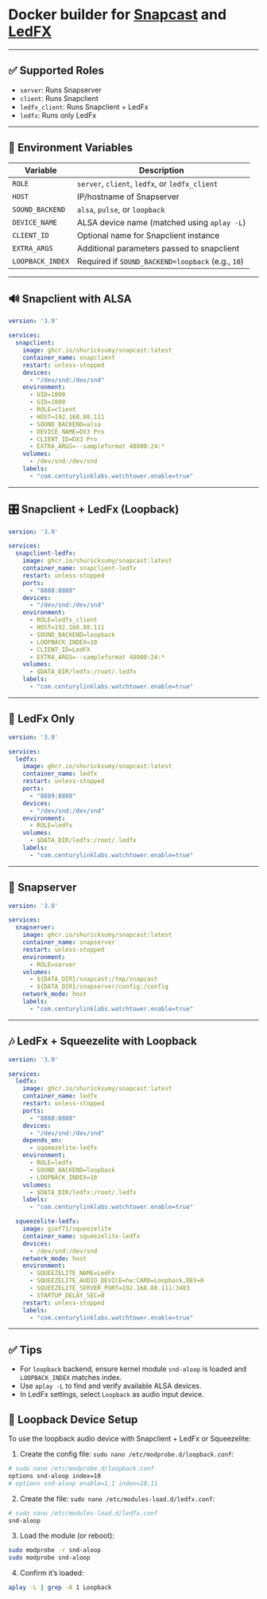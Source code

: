 
# Docker builder for [Snapcast](https://github.com/badaix/snapcast) and [LedFX](https://github.com/LedFx/LedFx)

---

## ✅ Supported Roles

- `server`: Runs Snapserver  
- `client`: Runs Snapclient  
- `ledfx_client`: Runs Snapclient + LedFx  
- `ledfx`: Runs only LedFx  

---

## 🔧 Environment Variables

| Variable         | Description                                                |
|------------------|------------------------------------------------------------|
| `ROLE`           | `server`, `client`, `ledfx`, or `ledfx_client`             |
| `HOST`           | IP/hostname of Snapserver                                  |
| `SOUND_BACKEND`  | `alsa`, `pulse`, or `loopback`                             |
| `DEVICE_NAME`    | ALSA device name (matched using `aplay -L`)               |
| `CLIENT_ID`      | Optional name for Snapclient instance                      |
| `EXTRA_ARGS`     | Additional parameters passed to snapclient                 |
| `LOOPBACK_INDEX` | Required if `SOUND_BACKEND=loopback` (e.g., `10`)          |


---

## 🔊 Snapclient with ALSA

```yaml
version: '3.9'

services:
  snapclient:
    image: ghcr.io/shuricksumy/snapcast:latest
    container_name: snapclient
    restart: unless-stopped
    devices:
      - "/dev/snd:/dev/snd"
    environment:
      - UID=1000
      - GID=1000
      - ROLE=client
      - HOST=192.168.88.111
      - SOUND_BACKEND=alsa
      - DEVICE_NAME=DX3 Pro
      - CLIENT_ID=DX3 Pro
      - EXTRA_ARGS=--sampleformat 48000:24:*
    volumes:
      - /dev/snd:/dev/snd
    labels:
      - "com.centurylinklabs.watchtower.enable=true"
```

---

## 🎛 Snapclient + LedFx (Loopback)

```yaml
version: '3.9'

services:
  snapclient-ledfx:
    image: ghcr.io/shuricksumy/snapcast:latest
    container_name: snapclient-ledfx
    restart: unless-stopped
    ports:
      - "8888:8888"
    devices:
      - "/dev/snd:/dev/snd"
    environment:
      - ROLE=ledfx_client
      - HOST=192.168.88.111
      - SOUND_BACKEND=loopback
      - LOOPBACK_INDEX=10
      - CLIENT_ID=LedFX
      - EXTRA_ARGS=--sampleformat 48000:24:*
    volumes:
      - $DATA_DIR/ledfx:/root/.ledfx
    labels:
      - "com.centurylinklabs.watchtower.enable=true"
```

---

## 🌈 LedFx Only

```yaml
version: '3.9'

services:
  ledfx:
    image: ghcr.io/shuricksumy/snapcast:latest
    container_name: ledfx
    restart: unless-stopped
    ports:
      - "8889:8888"
    devices:
      - "/dev/snd:/dev/snd"
    environment:
      - ROLE=ledfx
    volumes:
      - $DATA_DIR/ledfx:/root/.ledfx
    labels:
      - "com.centurylinklabs.watchtower.enable=true"
```

---

## 📡 Snapserver

```yaml
version: '3.9'

services:
  snapserver:
    image: ghcr.io/shuricksumy/snapcast:latest
    container_name: snapserver
    restart: unless-stopped
    environment:
      - ROLE=server
    volumes:
      - ${DATA_DIR}/snapcast:/tmp/snapcast
      - ${DATA_DIR}/snapserver/config:/config
    network_mode: host
    labels:
      - "com.centurylinklabs.watchtower.enable=true"
```

---

## 🎶 LedFx + Squeezelite with Loopback

```yaml
version: '3.9'

services:
  ledfx:
    image: ghcr.io/shuricksumy/snapcast:latest
    container_name: ledfx
    restart: unless-stopped
    ports:
      - "8888:8888"
    devices:
      - "/dev/snd:/dev/snd"
    depends_on:
      - squeezelite-ledfx
    environment:
      - ROLE=ledfx
      - SOUND_BACKEND=loopback
      - LOOPBACK_INDEX=10
    volumes:
      - $DATA_DIR/ledfx:/root/.ledfx
    labels:
      - "com.centurylinklabs.watchtower.enable=true"

  squeezelite-ledfx:
    image: giof71/squeezelite
    container_name: squeezelite-ledfx
    devices:
      - /dev/snd:/dev/snd
    network_mode: host
    environment:
      - SQUEEZELITE_NAME=LedFx
      - SQUEEZELITE_AUDIO_DEVICE=hw:CARD=Loopback,DEV=0
      - SQUEEZELITE_SERVER_PORT=192.168.88.111:3483
      - STARTUP_DELAY_SEC=0
    restart: unless-stopped
    labels:
      - "com.centurylinklabs.watchtower.enable=true"
```

---

## ✅ Tips

- For `loopback` backend, ensure kernel module `snd-aloop` is loaded and `LOOPBACK_INDEX` matches index.
- Use `aplay -L` to find and verify available ALSA devices.
- In LedFx settings, select `Loopback` as audio input device.

## 🧠 Loopback Device Setup

To use the loopback audio device with Snapclient + LedFx or Squeezelite:

1. Create the config file: `sudo nano /etc/modprobe.d/loopback.conf`:

```bash
# sudo nano /etc/modprobe.d/loopback.conf
options snd-aloop index=10
# options snd-aloop enable=1,1 index=10,11
```

2. Create the file: `sudo nano /etc/modules-load.d/ledfx.conf`:

```bash
# sudo nano /etc/modules-load.d/ledfx.conf
snd-aloop
```

3. Load the module (or reboot):

```bash
sudo modprobe -r snd-aloop
sudo modprobe snd-aloop
```

4. Confirm it’s loaded:

```bash
aplay -L | grep -A 1 Loopback
```